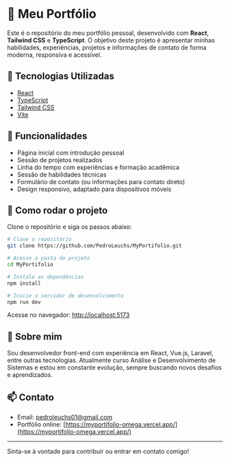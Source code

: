 # 💼 Meu Portfólio

Este é o repositório do meu portfólio pessoal, desenvolvido com **React**, **Tailwind CSS** e **TypeScript**. O objetivo deste projeto é apresentar minhas habilidades, experiências, projetos e informações de contato de forma moderna, responsiva e acessível.

## 🔧 Tecnologias Utilizadas

- [React](https://reactjs.org/)
- [TypeScript](https://www.typescriptlang.org/)
- [Tailwind CSS](https://tailwindcss.com/)
- [Vite](https://vitejs.dev/)

## 📌 Funcionalidades

- Página inicial com introdução pessoal
- Sessão de projetos realizados
- Linha do tempo com experiências e formação acadêmica
- Sessão de habilidades técnicas
- Formulário de contato (ou informações para contato direto)
- Design responsivo, adaptado para dispositivos móveis

## 🚀 Como rodar o projeto

Clone o repositório e siga os passos abaixo:

```bash
# Clone o repositório
git clone https://github.com/PedroLeuchs/MyPortifolio.git

# Acesse a pasta do projeto
cd MyPortifolio

# Instale as dependências
npm install

# Inicie o servidor de desenvolvimento
npm run dev
```


Acesse no navegador: [http://localhost:5173](http://localhost:5173)

## 🧠 Sobre mim

Sou desenvolvedor front-end com experiência em React, Vue.js, Laravel, entre outras tecnologias. Atualmente curso Análise e Desenvolvimento de Sistemas e estou em constante evolução, sempre buscando novos desafios e aprendizados.

## 📫 Contato

- Email: pedroleuchs01@gmail.com  
- Portfólio online: [https://myportifolio-omega.vercel.app/](https://myportifolio-omega.vercel.app/)

---

Sinta-se à vontade para contribuir ou entrar em contato comigo!



